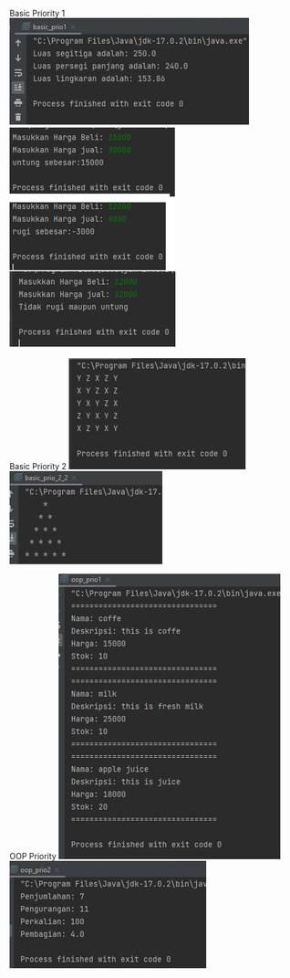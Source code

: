 Basic Priority 1
![path](basic_prio1_1.jpg)
![path](basic_prio1_2.png)





Basic Priority 2
![path](basic_prio2_1.jpg)
![path](basic_prio2_2.jpg)







OOP Priority
![path](oop_prio1.jpg)
![path](oop_prio2.jpg)